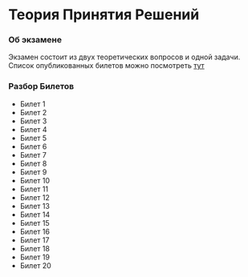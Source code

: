 # Теория Принятия Решений

### Об экзамене

Экзамен состоит из двух теоретических вопросов и одной задачи. Список опубликованных билетов можно посмотреть [тут]()

### Разбор Билетов

* Билет 1
* Билет 2
* Билет 3
* Билет 4
* Билет 5
* Билет 6
* Билет 7
* Билет 8
* Билет 9
* Билет 10
* Билет 11
* Билет 12
* Билет 13
* Билет 14
* Билет 15
* Билет 16
* Билет 17
* Билет 18
* Билет 19
* Билет 20